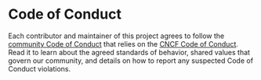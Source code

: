 # Code of Conduct

Each contributor and maintainer of this project agrees to follow the [community Code of Conduct](https://github.com/nimakam/universal-identity-specs/blob/master/CODE_OF_CONDUCT.md) that relies on the [CNCF Code of Conduct](https://github.com/cncf/foundation/blob/master/code-of-conduct.md). Read it to learn about the agreed standards of behavior, shared values that govern our community, and details on how to report any suspected Code of Conduct violations.